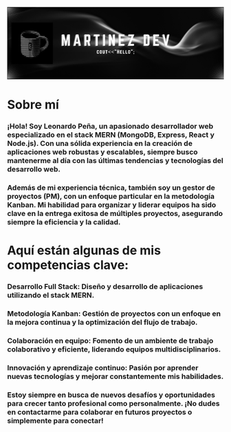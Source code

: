 <img src="./githubbanner.png">


# Sobre mí
### ¡Hola! Soy Leonardo Peña, un apasionado desarrollador web especializado en el stack MERN (MongoDB, Express, React y Node.js). Con una sólida experiencia en la creación de aplicaciones web robustas y escalables, siempre busco mantenerme al día con las últimas tendencias y tecnologías del desarrollo web.

### Además de mi experiencia técnica, también soy un gestor de proyectos (PM), con un enfoque particular en la metodología Kanban. Mi habilidad para organizar y liderar equipos ha sido clave en la entrega exitosa de múltiples proyectos, asegurando siempre la eficiencia y la calidad.

# Aquí están algunas de mis competencias clave:

### Desarrollo Full Stack: Diseño y desarrollo de aplicaciones utilizando el stack MERN.

### Metodología Kanban: Gestión de proyectos con un enfoque en la mejora continua y la optimización del flujo de trabajo.

### Colaboración en equipo: Fomento de un ambiente de trabajo colaborativo y eficiente, liderando equipos multidisciplinarios.

### Innovación y aprendizaje continuo: Pasión por aprender nuevas tecnologías y mejorar constantemente mis habilidades.

### Estoy siempre en busca de nuevos desafíos y oportunidades para crecer tanto profesional como personalmente. ¡No dudes en contactarme para colaborar en futuros proyectos o simplemente para conectar!

